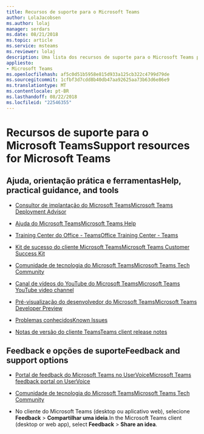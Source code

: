 ```yaml
---
title: Recursos de suporte para o Microsoft Teams
author: LolaJacobsen
ms.author: lolaj
manager: serdars
ms.date: 08/21/2018
ms.topic: article
ms.service: msteams
ms.reviewer: lolaj
description: Uma lista dos recursos de suporte para o Microsoft Teams para ajudar você a usá-lo de forma mais eficiente e eficaz.
appliesto:
- Microsoft Teams
ms.openlocfilehash: af5c0d51b5958e815d933a125cb322c4799d79de
ms.sourcegitcommit: 1cfbf3d7cdd8b40db47aa92625aa73b63d6e86e9
ms.translationtype: MT
ms.contentlocale: pt-BR
ms.lasthandoff: 08/22/2018
ms.locfileid: "22546355"
---
```

<a name="support-resources-for-microsoft-teams"></a><span data-ttu-id="a277f-103">Recursos de suporte para o Microsoft Teams</span><span class="sxs-lookup"><span data-stu-id="a277f-103">Support resources for Microsoft Teams</span></span>
=====================================

## <a name="help-practical-guidance-and-tools"></a><span data-ttu-id="a277f-104">Ajuda, orientação prática e ferramentas</span><span class="sxs-lookup"><span data-stu-id="a277f-104">Help, practical guidance, and tools</span></span>

-   [<span data-ttu-id="a277f-105">Consultor de implantação do Microsoft Teams</span><span class="sxs-lookup"><span data-stu-id="a277f-105">Microsoft Teams Deployment Advisor</span></span>](https://go.microsoft.com/fwlink/?linkid=843465)

-   [<span data-ttu-id="a277f-106">Ajuda do Microsoft Teams</span><span class="sxs-lookup"><span data-stu-id="a277f-106">Microsoft Teams Help</span></span>](https://support.office.com/Teams)

-   [<span data-ttu-id="a277f-107">Training Center do Office - Teams</span><span class="sxs-lookup"><span data-stu-id="a277f-107">Office Training Center - Teams</span></span>](https://support.office.com/article/Microsoft-Teams-video-training-4f108e54-240b-4351-8084-b1089f0d21d7)

-   [<span data-ttu-id="a277f-108">Kit de sucesso do cliente Microsoft Teams</span><span class="sxs-lookup"><span data-stu-id="a277f-108">Microsoft Teams Customer Success Kit</span></span>](https://go.microsoft.com/fwlink/?linkid=846006)

-   [<span data-ttu-id="a277f-109">Comunidade de tecnologia do Microsoft Teams</span><span class="sxs-lookup"><span data-stu-id="a277f-109">Microsoft Teams Tech Community</span></span>](https://go.microsoft.com/fwlink/p/?linkid=832751)

-   [<span data-ttu-id="a277f-110">Canal de vídeos do YouTube do Microsoft Teams</span><span class="sxs-lookup"><span data-stu-id="a277f-110">Microsoft Teams YouTube video channel</span></span>](https://go.microsoft.com/fwlink/?linkid=854398)

-   [<span data-ttu-id="a277f-111">Pré-visualização do desenvolvedor do Microsoft Teams</span><span class="sxs-lookup"><span data-stu-id="a277f-111">Microsoft Teams Developer Preview</span></span>](https://go.microsoft.com/fwlink/?linkid=854397)

-   [<span data-ttu-id="a277f-112">Problemas conhecidos</span><span class="sxs-lookup"><span data-stu-id="a277f-112">Known Issues</span></span>](https://docs.microsoft.com/en-us/microsoftteams/known-issues)

-   [<span data-ttu-id="a277f-113">Notas de versão do cliente Teams</span><span class="sxs-lookup"><span data-stu-id="a277f-113">Teams client release notes</span></span>](https://support.office.com/article/Release-notes-for-Microsoft-Teams-d7092a6d-c896-424c-b362-a472d5f105de)

## <a name="feedback-and-support-options"></a><span data-ttu-id="a277f-114">Feedback e opções de suporte</span><span class="sxs-lookup"><span data-stu-id="a277f-114">Feedback and support options</span></span>

-   [<span data-ttu-id="a277f-115">Portal de feedback do Microsoft Teams no UserVoice</span><span class="sxs-lookup"><span data-stu-id="a277f-115">Microsoft Teams feedback portal on UserVoice</span></span>](https://go.microsoft.com/fwlink/?linkid=854400)

-   [<span data-ttu-id="a277f-116">Comunidade de tecnologia do Microsoft Teams</span><span class="sxs-lookup"><span data-stu-id="a277f-116">Microsoft Teams Tech Community</span></span>](https://go.microsoft.com/fwlink/p/?linkid=832751)

-   <span data-ttu-id="a277f-117">No cliente do Microsoft Teams (desktop ou aplicativo web), selecione **Feedback** > **Compartilhar uma ideia**.</span><span class="sxs-lookup"><span data-stu-id="a277f-117">In the Microsoft Teams client (desktop or web app), select **Feedback** > **Share an idea**.</span></span>
